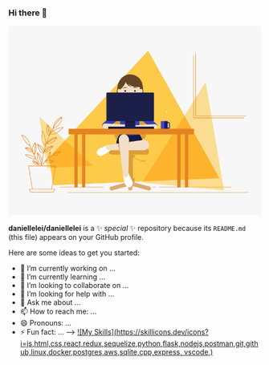 ### Hi there 👋
<img src = "https://github.com/daniellelei/daniellelei/blob/main/coding%20girl.gif?raw=true">

**daniellelei/daniellelei** is a ✨ _special_ ✨ repository because its `README.md` (this file) appears on your GitHub profile.

Here are some ideas to get you started:

- 🔭 I’m currently working on ...
- 🌱 I’m currently learning ...
- 👯 I’m looking to collaborate on ...
- 🤔 I’m looking for help with ...
- 💬 Ask me about ...
- 📫 How to reach me: ...
- 😄 Pronouns: ...
- ⚡ Fun fact: ...
-->
[![My Skills](https://skillicons.dev/icons?i=js,html,css,react,redux,sequelize,python,flask,nodejs,postman,git,github,linux,docker,postgres,aws,sqlite,cpp,express, vscode,)](https://skillicons.dev)
